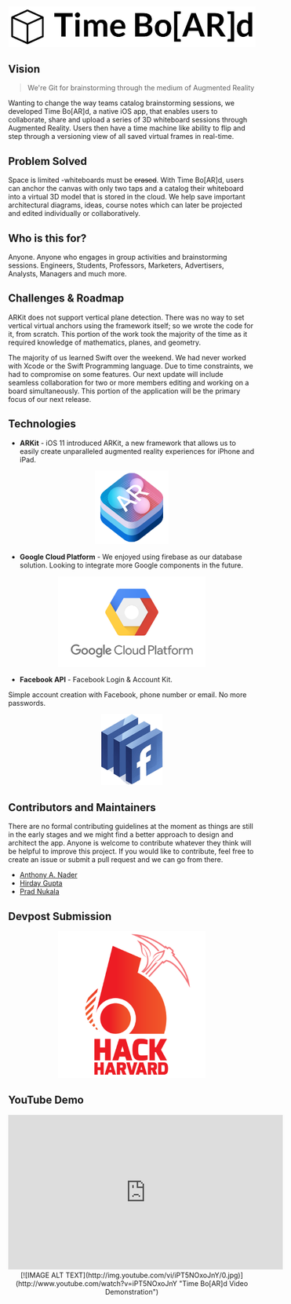 <div align="center">
    <img src="logos/TimeBoardLogo.png" alt="Time Bo[AR]d"/>
  <br>
</div>

## Vision
> We're Git for brainstorming through the medium of Augmented Reality

Wanting to change the way teams catalog brainstorming sessions, we developed Time Bo[AR]d, a native iOS app, that enables users to collaborate, share and upload a series of 3D whiteboard sessions through Augmented Reality. Users then have a time machine like ability to flip and step through a versioning view of all saved virtual frames in real-time.

## Problem Solved
Space is limited -whiteboards must be ~~erased~~. With Time Bo[AR]d, users can anchor the canvas with only two taps and a catalog their whiteboard into a virtual 3D model that is stored in the cloud. We help save important architectural diagrams, ideas, course notes which can later be projected and edited individually or collaboratively.

## Who is this for?
Anyone. Anyone who engages in group activities and brainstorming sessions. Engineers, Students, Professors, Marketers, Advertisers, Analysts, Managers and much more.

## Challenges & Roadmap
ARKit does not support vertical plane detection. There was no way to set vertical virtual anchors using the framework itself; so we wrote the code for it, from scratch. This portion of the work took the majority of the time as it required knowledge of mathematics, planes, and geometry.

The majority of us learned Swift over the weekend. We had never worked with Xcode or the Swift Programming language. Due to time constraints, we had to compromise on some features. Our next update will include seamless collaboration for two or more members editing and working on a board simultaneously. This portion of the application will be the primary focus of our next release.


## Technologies
* <p> <b>ARKit</b> - iOS 11 introduced ARKit, a new framework that allows us to easily create unparalleled augmented reality experiences for iPhone and iPad. </p>
<p align = "center"><a href = "https://developer.apple.com/arkit/"><img src="/logos/arkit.png" width=150px></a></p>

* <p> <b>Google Cloud Platform</b> - We enjoyed using firebase as our database solution. Looking to integrate more Google components in the future.  </p>
<p align = "center"><a href = "https://developer.apple.com/arkit/"><img src="/logos/GCP.png" width=300px></a></p>

* <p> <b>Facebook API</b> - Facebook Login & Account Kit.
Simple account creation with Facebook, phone number or email. No more passwords. </p>
<p align = "center"><a href = "https://developers.facebook.com"><img src="/logos/FBAPI.png" width=125px></a></p>

## Contributors and Maintainers
There are no formal contributing guidelines at the moment as things are still in the early stages and we might find a better approach to design and architect the app. Anyone is welcome to contribute whatever they think will be helpful to improve this project. If you would like to contribute, feel free to create an issue or submit a pull request and we can go from there.

- [Anthony A. Nader](https://github.com/anthonyanader)
- [Hirday Gupta](https://github.com/HirdayGupta)
- [Prad Nukala](https://github.com/prnk28)



## Devpost Submission
<div align="center">
    <a href="https://devpost.com/software/timeboard">
    <img src="logos/hh_logo.png" alt="Hack Harvard 2017" width=300px/></a>
</div>


## YouTube Demo
<iframe width="560" height="315" src="https://www.youtube.com/embed/iPT5NOxoJnY" frameborder="0" allowfullscreen></iframe>
<div align="center">
[![IMAGE ALT TEXT](http://img.youtube.com/vi/iPT5NOxoJnY/0.jpg)](http://www.youtube.com/watch?v=iPT5NOxoJnY "Time Bo[AR]d Video Demonstration")
</div>
